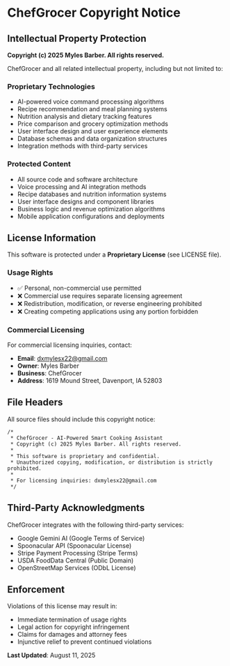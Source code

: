 # ChefGrocer Copyright Notice

## Intellectual Property Protection

**Copyright (c) 2025 Myles Barber. All rights reserved.**

ChefGrocer and all related intellectual property, including but not limited to:

### Proprietary Technologies
- AI-powered voice command processing algorithms
- Recipe recommendation and meal planning systems  
- Nutrition analysis and dietary tracking features
- Price comparison and grocery optimization methods
- User interface design and user experience elements
- Database schemas and data organization structures
- Integration methods with third-party services

### Protected Content
- All source code and software architecture
- Voice processing and AI integration methods
- Recipe databases and nutrition information systems
- User interface designs and component libraries
- Business logic and revenue optimization algorithms
- Mobile application configurations and deployments

## License Information

This software is protected under a **Proprietary License** (see LICENSE file).

### Usage Rights
- ✅ Personal, non-commercial use permitted
- ❌ Commercial use requires separate licensing agreement
- ❌ Redistribution, modification, or reverse engineering prohibited
- ❌ Creating competing applications using any portion forbidden

### Commercial Licensing
For commercial licensing inquiries, contact:
- **Email**: dxmylesx22@gmail.com
- **Owner**: Myles Barber
- **Business**: ChefGrocer
- **Address**: 1619 Mound Street, Davenport, IA 52803

## File Headers

All source files should include this copyright notice:
```
/*
 * ChefGrocer - AI-Powered Smart Cooking Assistant
 * Copyright (c) 2025 Myles Barber. All rights reserved.
 * 
 * This software is proprietary and confidential.
 * Unauthorized copying, modification, or distribution is strictly prohibited.
 * 
 * For licensing inquiries: dxmylesx22@gmail.com
 */
```

## Third-Party Acknowledgments

ChefGrocer integrates with the following third-party services:
- Google Gemini AI (Google Terms of Service)
- Spoonacular API (Spoonacular License)
- Stripe Payment Processing (Stripe Terms)
- USDA FoodData Central (Public Domain)
- OpenStreetMap Services (ODbL License)

## Enforcement

Violations of this license may result in:
- Immediate termination of usage rights
- Legal action for copyright infringement
- Claims for damages and attorney fees
- Injunctive relief to prevent continued violations

**Last Updated**: August 11, 2025
